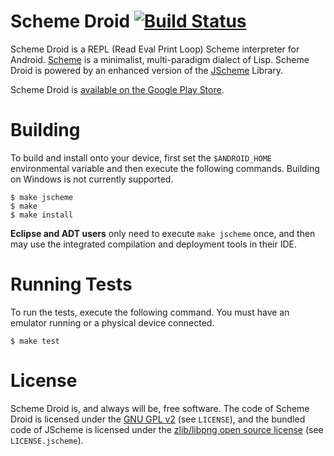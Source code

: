 # Scheme Droid [![Build Status](https://api.travis-ci.org/ddasilva/scheme-droid.png)](https://travis-ci.org/ddasilva/scheme-droid)

Scheme Droid is a REPL (Read Eval Print Loop) Scheme interpreter for Android. [Scheme](http://en.wikipedia.org/wiki/Scheme_%28programming_language%29) is a minimalist, multi-paradigm dialect of Lisp. Scheme Droid is powered by an enhanced version of the [JScheme](http://jscheme.sourceforge.net/jscheme/main.html) Library.

Scheme Droid is [available on the Google Play Store](https://market.android.com/details?id=net.meltingwax.schemedroid&hl=en).

# Building

To build and install onto your device, first set the ``$ANDROID_HOME`` environmental variable and then execute the following commands. Building on Windows is not currently supported.

    $ make jscheme
    $ make
    $ make install

**Eclipse and ADT users** only need to execute ``make jscheme`` once, and then may use the integrated compilation and deployment tools in their IDE.

# Running Tests

To run the tests, execute the following command. You must have an emulator running or a physical device connected.

    $ make test

# License

Scheme Droid is, and always will be, free software. The code of Scheme Droid is licensed under the [GNU GPL v2](http://www.gnu.org/licenses/gpl-2.0.html) (see ``LICENSE``), and the bundled code of JScheme is licensed under the [zlib/libpng open source license](http://www.libpng.org/pub/png/src/libpng-LICENSE.txt) (see ``LICENSE.jscheme``).
